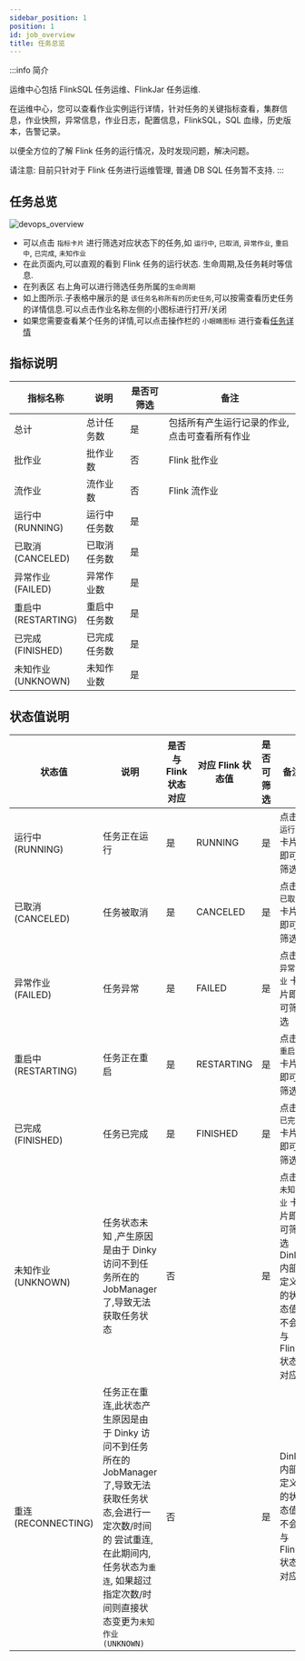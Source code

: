 ```yaml
---
sidebar_position: 1
position: 1
id: job_overview
title: 任务总览
---
```

:::info 简介

运维中心包括 FlinkSQL 任务运维、FlinkJar 任务运维.

在运维中心，您可以查看作业实例运行详情，针对任务的关键指标查看，集群信息，作业快照，异常信息，作业日志，配置信息，FlinkSQL，SQL
血缘，历史版本，告警记录。

以便全方位的了解 Flink 任务的运行情况，及时发现问题，解决问题。

请注意: 目前只针对于 Flink 任务进行运维管理, 普通 DB SQL 任务暂不支持.
:::

## 任务总览

![devops_overview](http://pic.dinky.org.cn/dinky/docs/zh-CN/user_guide/devops_center/devops_overview.png)

- 可以点击 `指标卡片` 进行筛选对应状态下的任务,如 `运行中`, `已取消`, `异常作业`, `重启中`, `已完成`, `未知作业`
- 在此页面内,可以直观的看到 Flink 任务的运行状态. 生命周期,及任务耗时等信息.
- 在列表区 右上角可以进行筛选任务所属的`生命周期`
- 如上图所示.子表格中展示的是 `该任务名称所有的历史任务`,可以按需查看历史任务的详情信息.可以点击作业名称左侧的小图标进行打开/关闭
- 如果您需要查看某个任务的详情,可以点击操作栏的 `小眼睛图标` 进行查看[任务详情](job_details)

## 指标说明


| 指标名称                | 说明         | 是否可筛选 | 备注                                          |
| ----------------------- | ------------ | ---------- | --------------------------------------------- |
| 总计                    | 总计任务数   | 是         | 包括所有产生运行记录的作业,点击可查看所有作业 |
| 批作业                  | 批作业数     | 否         | Flink 批作业                                  |
| 流作业                  | 流作业数     | 否         | Flink 流作业                                  |
| 运行中<br/>(RUNNING)    | 运行中任务数 | 是         |                                               |
| 已取消<br/>(CANCELED)   | 已取消任务数 | 是         |                                               |
| 异常作业<br/>(FAILED)   | 异常作业数   | 是         |                                               |
| 重启中<br/>(RESTARTING) | 重启中任务数 | 是         |                                               |
| 已完成<br/>(FINISHED)   | 已完成任务数 | 是         |                                               |
| 未知作业<br/>(UNKNOWN)  | 未知作业数   | 是         |                                               |

## 状态值说明


| 状态值                  | 说明                                                                                                                                                                                                               | 是否与 Flink 状态对应 | 对应 Flink 状态值 | 是否可筛选 | 备注                                                                          |
| ----------------------- | ------------------------------------------------------------------------------------------------------------------------------------------------------------------------------------------------------------------ | --------------------- | ----------------- | ---------- | ----------------------------------------------------------------------------- |
| 运行中<br/>(RUNNING)    | 任务正在运行                                                                                                                                                                                                       | 是                    | RUNNING           | 是         | 点击`运行中` 卡片即可筛选                                                     |
| 已取消<br/>(CANCELED)   | 任务被取消                                                                                                                                                                                                         | 是                    | CANCELED          | 是         | 点击`已取消` 卡片即可筛选                                                     |
| 异常作业<br/>(FAILED)   | 任务异常                                                                                                                                                                                                           | 是                    | FAILED            | 是         | 点击`异常作业` 卡片即可筛选                                                   |
| 重启中<br/>(RESTARTING) | 任务正在重启                                                                                                                                                                                                       | 是                    | RESTARTING        | 是         | 点击`重启中` 卡片即可筛选                                                     |
| 已完成<br/>(FINISHED)   | 任务已完成                                                                                                                                                                                                         | 是                    | FINISHED          | 是         | 点击`已完成` 卡片即可筛选                                                     |
| 未知作业<br/>(UNKNOWN)  | 任务状态未知 ,产生原因是由于 Dinky 访问不到任务所在的 JobManager 了,导致无法获取任务状态                                                                                                                           | 否                    |                   | 是         | 点击`未知作业` 卡片即可筛选<br/>Dinky 内部定义的状态值, 不会与 Flink 状态对应 |
| 重连<br/>(RECONNECTING) | 任务正在重连,此状态产生原因是由于 Dinky 访问不到任务所在的 JobManager 了,导致无法获取任务状态,会进行一定次数/时间的 尝试重连,在此期间内,任务状态为`重连`, 如果超过指定次数/时间则直接状态变更为`未知作业(UNKNOWN)` | 否                    |                   | 是         | Dinky 内部定义的状态值, 不会与 Flink 状态对应                                 |
